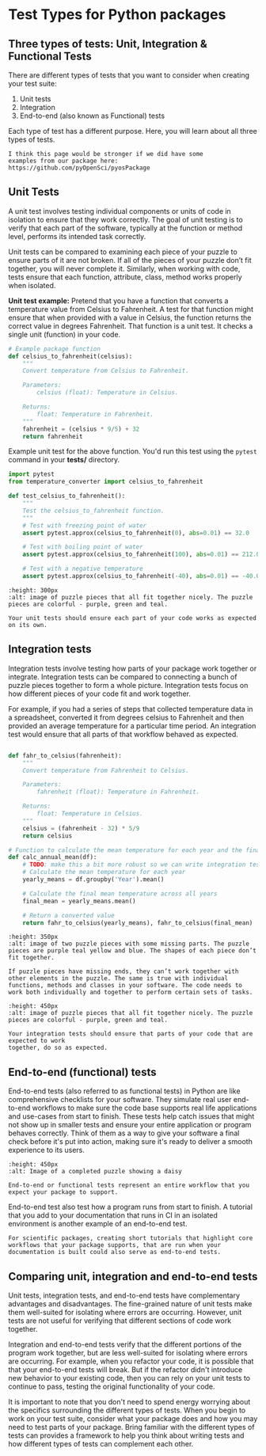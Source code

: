 # Test Types for Python packages

## Three types of tests: Unit, Integration & Functional Tests

There are different types of tests that you want to consider when creating your
test suite:

1. Unit tests
2. Integration
3. End-to-end (also known as Functional) tests

Each type of test has a different purpose. Here, you will learn about all three types of tests.

```{todo}
I think this page would be stronger if we did have some
examples from our package here: https://github.com/pyOpenSci/pyosPackage

```

## Unit Tests

A unit test involves testing individual components or units of code in isolation to ensure that they work correctly. The goal of unit testing is to verify that each part of the software, typically at the function or method level, performs its intended task correctly.

Unit tests can be compared to examining each piece of your puzzle to ensure parts of it are not broken. If all of the pieces of your puzzle don’t fit together, you will never complete it. Similarly, when working with code, tests ensure that each function, attribute, class, method works properly when isolated.

**Unit test example:** Pretend that you have a function that converts a temperature value from Celsius to Fahrenheit. A test for that function might ensure that when provided with a value in Celsius, the function returns the correct value in degrees Fahrenheit. That function is a unit test. It checks a single unit (function) in your code.

```python
# Example package function
def celsius_to_fahrenheit(celsius):
    """
    Convert temperature from Celsius to Fahrenheit.

    Parameters:
        celsius (float): Temperature in Celsius.

    Returns:
        float: Temperature in Fahrenheit.
    """
    fahrenheit = (celsius * 9/5) + 32
    return fahrenheit
```

Example unit test for the above function. You'd run this test using the `pytest` command in your **tests/** directory.

```python
import pytest
from temperature_converter import celsius_to_fahrenheit

def test_celsius_to_fahrenheit():
    """
    Test the celsius_to_fahrenheit function.
    """
    # Test with freezing point of water
    assert pytest.approx(celsius_to_fahrenheit(0), abs=0.01) == 32.0

    # Test with boiling point of water
    assert pytest.approx(celsius_to_fahrenheit(100), abs=0.01) == 212.0

    # Test with a negative temperature
    assert pytest.approx(celsius_to_fahrenheit(-40), abs=0.01) == -40.0

```

```{figure} ../images/pyopensci-puzzle-pieces-tests.png
:height: 300px
:alt: image of puzzle pieces that all fit together nicely. The puzzle pieces are colorful - purple, green and teal.

Your unit tests should ensure each part of your code works as expected on its own.
```

## Integration tests

Integration tests involve testing how parts of your package work together or integrate. Integration tests can be compared to connecting a bunch of puzzle pieces together to form a whole picture. Integration tests focus on how different pieces of your code fit and work together.

For example, if you had a series of steps that collected temperature data in a spreadsheet, converted it from degrees celsius to Fahrenheit and then provided an average temperature for a particular time period. An integration test would ensure that all parts of that workflow behaved as expected.

```python

def fahr_to_celsius(fahrenheit):
    """
    Convert temperature from Fahrenheit to Celsius.

    Parameters:
        fahrenheit (float): Temperature in Fahrenheit.

    Returns:
        float: Temperature in Celsius.
    """
    celsius = (fahrenheit - 32) * 5/9
    return celsius

# Function to calculate the mean temperature for each year and the final mean
def calc_annual_mean(df):
    # TODO: make this a bit more robust so we can write integration test examples??
    # Calculate the mean temperature for each year
    yearly_means = df.groupby('Year').mean()

    # Calculate the final mean temperature across all years
    final_mean = yearly_means.mean()

    # Return a converted value
    return fahr_to_celsius(yearly_means), fahr_to_celsius(final_mean)

```

```{figure} ../images/python-tests-puzzle.png
:height: 350px
:alt: image of two puzzle pieces with some missing parts. The puzzle pieces are purple teal yellow and blue. The shapes of each piece don’t fit together.

If puzzle pieces have missing ends, they can’t work together with other elements in the puzzle. The same is true with individual functions, methods and classes in your software. The code needs to work both individually and together to perform certain sets of tasks.

```

```{figure} ../images/python-tests-puzzle-fit.png
:height: 450px
:alt: image of puzzle pieces that all fit together nicely. The puzzle pieces are colorful - purple, green and teal.

Your integration tests should ensure that parts of your code that are expected to work
together, do so as expected.

```

## End-to-end (functional) tests

End-to-end tests (also referred to as functional tests) in Python are like comprehensive checklists for your software. They simulate real user end-to-end workflows to make sure the code base supports real life applications and use-cases from start to finish. These tests help catch issues that might not show up in smaller tests and ensure your entire application or program behaves correctly. Think of them as a way to give your software a final check before it's put into action, making sure it's ready to deliver a smooth experience to its users.

```{figure} ../images/flower-puzzle-pyopensci.jpg
:height: 450px
:alt: Image of a completed puzzle showing a daisy

End-to-end or functional tests represent an entire workflow that you
expect your package to support.

```

End-to-end test also test how a program runs from start to finish. A tutorial that you add to your documentation that runs in CI in an isolated environment is another example of an end-to-end test.

```{note}
For scientific packages, creating short tutorials that highlight core workflows that your package supports, that are run when your documentation is built could also serve as end-to-end tests.
```

## Comparing unit, integration and end-to-end tests

Unit tests, integration tests, and end-to-end tests have complementary advantages and disadvantages. The fine-grained nature of unit tests make them well-suited for isolating where errors are occurring. However, unit tests are not useful for verifying that different sections of code work together.

Integration and end-to-end tests verify that the different portions of the program work together, but are less well-suited for isolating where errors are occurring. For example, when you refactor your code, it is possible that that your end-to-end tests will
break. But if the refactor didn't introduce new behavior to your existing
code, then you can rely on your unit tests to continue to pass, testing the
original functionality of your code.

It is important to note that you don't need to spend energy worrying about
the specifics surrounding the different types of tests. When you begin to
work on your test suite, consider what your package does and how you
may need to test parts of your package. Bring familiar with the different types of tests can provides a framework to
help you think about writing tests and how different types of tests can complement each other.
